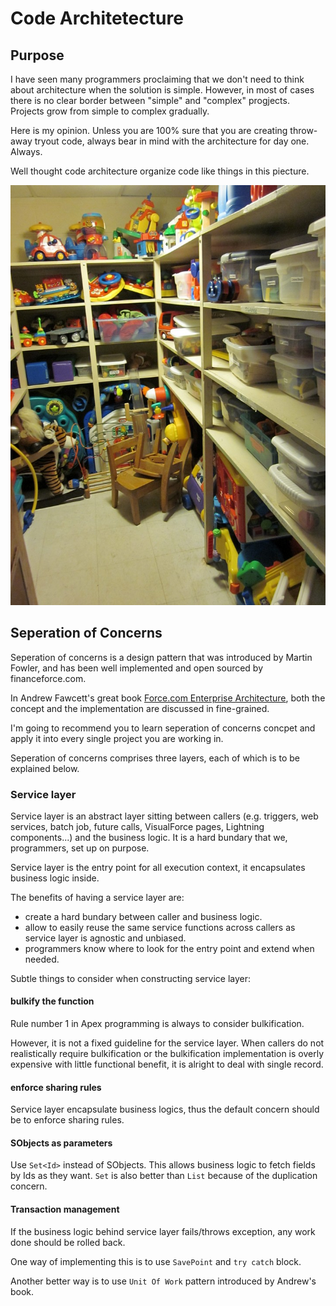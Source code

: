 # Code Architetecture

## Purpose

I have seen many programmers proclaiming that we don't need to think about architecture when the solution is simple. However, in most of cases there is no clear border between "simple" and "complex" progjects. Projects grow from simple to complex gradually.

Here is my opinion. Unless you are 100% sure that you are creating throw-away tryout code, always bear in mind with the architecture for day one. Always.

Well thought code architecture organize code like things in this piecture.

![architecture](./img/clean-toy-closet.jpg "architecture")

## Seperation of Concerns

Seperation of concerns is a design pattern that was introduced by Martin Fowler, and has been well implemented and open sourced by financeforce.com.

In Andrew Fawcett's great book [Force.com Enterprise Architecture](https://www.amazon.com/Force-com-Enterprise-Architecture-Andrew-Fawcett/dp/1782172998), both the concept and the implementation are discussed in fine-grained.

I'm going to recommend you to learn seperation of concerns concpet and apply it into every single project you are working in.

Seperation of concerns comprises three layers, each of which is to be explained below.

### Service layer

Service layer is an abstract layer sitting between callers (e.g. triggers, web services, batch job, future calls, VisualForce pages, Lightning components...) and the business logic. It is a hard bundary that we, programmers, set up on purpose.

Service layer is the entry point for all execution context, it encapsulates business logic inside.

The benefits of having a service layer are:

- create a hard bundary between caller and business logic.
- allow to easily reuse the same service functions across callers as service layer is agnostic and unbiased.
- programmers know where to look for the entry point and extend when needed.

Subtle things to consider when constructing service layer:

#### bulkify the function

Rule number 1 in Apex programming is always to consider bulkification.

However, it is not a fixed guideline for the service layer. When callers do not realistically require bulkification or the bulkification implementation is overly expensive with little functional benefit, it is alright to deal with single record.

#### enforce sharing rules

Service layer encapsulate business logics, thus the default concern should be to enforce sharing rules.

#### SObjects as parameters

Use `Set<Id>` instead of SObjects.
This allows business logic to fetch fields by Ids as they want.
`Set` is also better than `List` because of the duplication concern.

#### Transaction management

If the business logic behind service layer fails/throws exception, any work done should be rolled back.

One way of implementing this is to use `SavePoint` and `try catch` block.

Another better way is to use `Unit Of Work` pattern introduced by Andrew's book.

####
